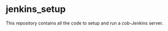 jenkins_setup
=============

This repository contains all the code to setup and run a
cob-Jenkins server.
